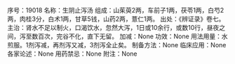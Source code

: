 序号：19018
名称：生阴止泻汤
组成：山茱萸2两，车前子1两，茯苓1两，白芍2两，肉桂3分，白术1两，甘草5钱，山药2两，薏仁1两。
出处：《辨证录》卷七。
主治：肾水不足以制火，口渴饮水，忽然大泻，1日或10余行，或数10行，昼夜之间，泻至数百次，完谷不化，直下无留。
加减：None
功效：None
用法用量：水煎服。1剂泻减，再剂泻又减，3剂泻全止矣。
制备方法：None
临床应用：None
各家论述：None
用药禁忌：None
附注：None
